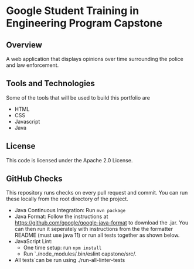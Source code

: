 # Google Student Training in Engineering Program Capstone

## Overview
A web application that displays opinions over time surrounding the police and law enforcement.

## Tools and Technologies
Some of the tools that will be used to build this portfolio are
* HTML
* CSS
* Javascript
* Java

## License
This code is licensed under the Apache 2.0 License.

## GitHub Checks
This repository runs checks on every pull request and commit. You can run these
locally from the root directory of the project.

- Java Continuous Integration: Run `mvn package`
- Java Format: Follow the instructions at
  https://github.com/google/google-java-format to download the .jar. You can then
  run it seperately with instructions from the the formatter README (must use java 11)
  or run all tests together as shown below.
- JavaScript Lint:
  - One time setup: run `npm install`
  - Run `./node_modules/.bin/eslint capstone/src/.
- All tests`can be run using ./run-all-linter-tests

